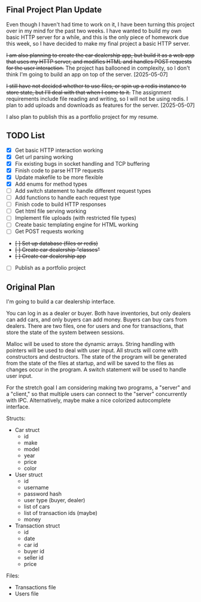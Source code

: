 ## Final Project Plan Update
Even though I haven't had time to work on it, I have been turning this project over in my mind for the past two weeks. I have wanted to build my own basic HTTP server for a while, and this is the only piece of homework due this week, so I have decided to make my final project a basic HTTP server.

~~I am also planning to create the car dealership app, but build it as a web app that uses my HTTP server, and modifies HTML and handles POST requests for the user interaction.~~
The project has ballooned in complexity, so I don't think I'm going to build an app on top of the server. [2025-05-07]

~~I still have not decided whether to use files, or spin up a redis instance to store state, but I'll deal with that when I come to it.~~
The assignment requirements include file reading and writing, so I will not be using redis. I plan to add uploads and downloads as features for the server. [2025-05-07]

I also plan to publish this as a portfolio project for my resume.

## TODO List
- [x] Get basic HTTP interaction working
- [x] Get url parsing working
- [x] Fix existing bugs in socket handling and TCP buffering
- [x] Finish code to parse HTTP requests
- [x] Update makefile to be more flexible
- [x] Add enums for method types
- [ ] Add switch statement to handle different request types
- [ ] Add functions to handle each request type
- [ ] Finish code to build HTTP responses
- [ ] Get html file serving working
- [ ] Implement file uploads (with restricted file types)
- [ ] Create basic templating engine for HTML working
- [ ] Get POST requests working
- ~~[ ] Set up database (files or redis)~~
- ~~[ ] Create car dealership "classes"~~
- ~~[ ] Create car dealership app~~
- [ ] Publish as a portfolio project



## Original Plan
I'm going to build a car dealership interface.

You can log in as a dealer or buyer. Both have inventories, but only dealers can add cars, and only buyers can add money. Buyers can buy cars from dealers. There are two files, one for users and one for transactions, that store the state of the system between sessions.

Malloc will be used to store the dynamic arrays. String handling with pointers will be used to deal with user input. All structs will come with constructors and destructors. The state of the program will be generated from the state of the files at startup, and will be saved to the files as changes occur in the program. A switch statement will be used to handle user input.

For the stretch goal I am considering making two programs, a "server" and a "client," so that multiple users can connect to the "server" concurrently with IPC. Alternatively, maybe make a nice colorized autocomplete interface.

Structs:
- Car struct
    - id
    - make
    - model
    - year
    - price
    - color
- User struct
    - id
    - username
    - password hash
    - user type (buyer, dealer)
    - list of cars
    - list of transaction ids (maybe)
    - money
- Transaction struct
    - id
    - date
    - car id
    - buyer id
    - seller id
    - price

Files:
- Transactions file
- Users file